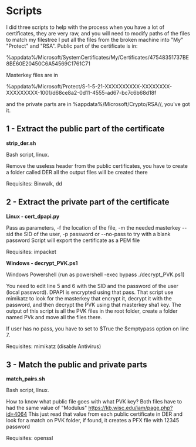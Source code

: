 # Scripts

I did three scripts to help with the process when you have a lot of certificates, 
they are very raw, and you will need to modify paths of the files to match my filestree
I put all the files from the broken machine into "My" "Protect" and "RSA".
Public part of the certificate is in:

%appdata%/Microsoft/SystemCertificates/My/Certificates/47548351737BE8BE60E20450C6A54569C1761C71

Masterkey files are in 

%appdata%/Microsoft/Protect/S-1-5-21-XXXXXXXXXX-XXXXXXXX-XXXXXXXXX-1001/d68ce8a2-0d11-4555-ad67-bc7c6b68d18f

and the private parts are in %appdata%/Microsoft/Crypto/RSA/<SID>/<numbers>, you've got it.

## 1 - Extract the public part of the certificate
  **strip_der.sh**

Bash script, linux.

Remove the useless header from the public certificates, you have to create a folder called
DER all the output files will be created there

Requisites: Binwalk, dd

## 2 - Extract the private part of the certificate
  **Linux - cert_dpapi.py**
  
Pass as parameters, -f the location of the file, -m the needed masterkey --sid the SID of the user, -p password or --no-pass to try with a blank password
Script will export the certificate as a PEM file

Requisites: impacket
  
  **Windows - decrypt_PVK.ps1**

Windows Powershell (run as powershell -exec bypass ./decrypt_PVK.ps1)

You need to edit line 5 and 6 with the SID and the password 
of the user (local password). DPAPI is encrypted using that pass.
That script use mimikatz to look for the masterkey that encrypt it, decrypt it with the password,
and then decrypt the PVK using that masterkey sha1 key.
The output of this script is all the PVK files in the root folder, create a folder named PVk and move all the files there.

If user has no pass, you have to set to $True the $emptypass option on line 7.

Requisites: mimikatz (disable Antivirus)

## 3 - Match the public and private parts
  **match_pairs.sh**

Bash script, linux.

How to know what public file goes with what PVK key? Both files have to had the same value
of "Modulus"
https://kb.wisc.edu/iam/page.php?id=4064
This just read that value from each public certificate in DER and look for a match on PVK folder, if found,
it creates a PFX file with 12345 password

Requisites: openssl
